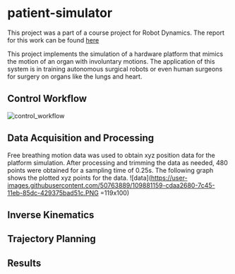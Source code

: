 # patient-simulator
This project was a part of a course project for Robot Dynamics. The report for this work can be found [here](https://drive.google.com/file/d/1gtGpLF94630I-FlDSARob_NYjZIFWMft/view?usp=sharing)

This project implements the simulation of a hardware platform that mimics the motion of an organ with involuntary motions. The application of this system is in training autonomous surgical robots or even human surgeons for surgery on organs like the lungs and heart.

## Control Workflow
![control_workflow](https://user-images.githubusercontent.com/50763889/109879822-1cef5780-7c44-11eb-998d-6a4518496200.PNG)

## Data Acquisition and Processing
Free breathing motion data was used to obtain xyz position data for the platform simulation. After processing and trimming the data as needed, 480 points were obtained for a sampling time of 0.25s. The following graph shows the plotted xyz points for the data.
![data](https://user-images.githubusercontent.com/50763889/109881159-cdaa2680-7c45-11eb-85dc-429375bad51c.PNG =119x100)


## Inverse Kinematics

## Trajectory Planning

## Results
